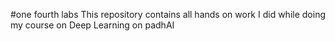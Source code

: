 #one fourth labs
This repository contains all hands on work I did while doing my course on Deep Learning on padhAI
